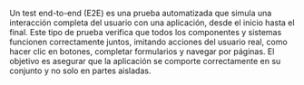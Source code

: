 Un test end-to-end (E2E) es una prueba automatizada que simula una interacción completa del usuario con una aplicación, desde el inicio hasta el final. Este tipo de prueba verifica que todos los componentes y sistemas funcionen correctamente juntos, imitando acciones del usuario real, como hacer clic en botones, completar formularios y navegar por páginas. El objetivo es asegurar que la aplicación se comporte correctamente en su conjunto y no solo en partes aisladas.